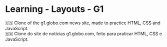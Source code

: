 # Learning - Layouts - G1

:us: Clone of the g1.globo.com news site, made to practice HTML, CSS and JavaScript.\
:brazil: Clone do site de notícias g1.globo.com, feito para praticar HTML, CSS e JavaScript.
